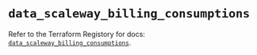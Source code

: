 # `data_scaleway_billing_consumptions`

Refer to the Terraform Registory for docs: [`data_scaleway_billing_consumptions`](https://registry.terraform.io/providers/scaleway/scaleway/2.39.0/docs/data-sources/billing_consumptions).
